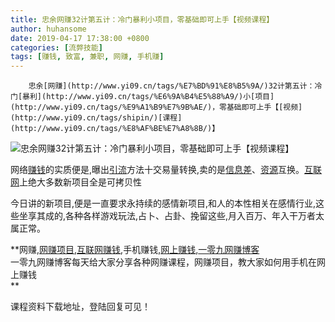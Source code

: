 ```yaml
---
title: 忠余网赚32计第五计：冷门暴利小项目，零基础即可上手【视频课程】
author: huhansome
date: 2019-04-17 17:38:00 +0800
categories: [流弊技能]
tags: [赚钱, 致富, 兼职, 网赚, 手机赚]
---
```



        忠余[网赚](http://www.yi09.cn/tags/%E7%BD%91%E8%B5%9A/)32计第五计：冷门[暴利](http://www.yi09.cn/tags/%E6%9A%B4%E5%88%A9/)小[项目](http://www.yi09.cn/tags/%E9%A1%B9%E7%9B%AE/)，零基础即可上手【[视频](http://www.yi09.cn/tags/shipin/)[课程](http://www.yi09.cn/tags/%E8%AF%BE%E7%A8%8B/)】

![忠余网赚32计第五计：冷门暴利小项目，零基础即可上手【视频课程】](http://www.yi09.cn/zb_users/upload/2021/08/20210822103716162959983642916.jpeg)

网络[赚钱](http://www.yi09.cn/tags/%E8%B5%9A%E9%92%B1/)的实质便是,曝出[引流](http://www.yi09.cn/tags/%E5%BC%95%E6%B5%81/)方法十交易量转换,卖的是[信息差](http://www.yi09.cn/tags/%E4%BF%A1%E6%81%AF%E5%B7%AE/)、[资源](http://www.yi09.cn/tags/%E8%B5%84%E6%BA%90/)互换。[互联网](http://www.yi09.cn/tags/%E4%BA%92%E8%81%94%E7%BD%91/)上绝大多数新项目全是可拷贝性

  

  

  

今日讲的新项目,便是一直要求永持续的感情新项目,和人的本性相关在感情行业,这些坐享其成的,各种各样游戏玩法,占卜、占卦、挽留这些,月入百万、年入干万者太属正常。

  

  

**网赚,[网赚项目](http://www.yi09.cn/tags/%E7%BD%91%E8%B5%9A%E9%A1%B9%E7%9B%AE/),[互联网赚钱](http://www.yi09.cn/tags/%E4%BA%92%E8%81%94%E7%BD%91%E8%B5%9A%E9%92%B1/),手机赚钱,[网上赚钱](http://www.yi09.cn/tags/%E7%BD%91%E4%B8%8A%E8%B5%9A%E9%92%B1/),[一零九网赚博客](http://www.yi09.cn/tags/%E4%B8%80%E9%9B%B6%E4%B9%9D%E7%BD%91%E8%B5%9A%E5%8D%9A%E5%AE%A2/)  
一零九网赚博客每天给大家分享各种网赚课程，网赚项目，教大家如何用手机在网上赚钱  
**  
  
  

课程资料下载地址，登陆回复可见！

